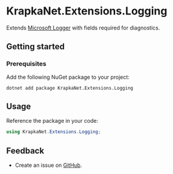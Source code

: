# KrapkaNet.Extensions.Logging

Extends [Microsoft Logger](https://github.com/dotnet/runtime/blob/main/src/libraries/Microsoft.Extensions.Logging.Abstractions/src/LoggerT.cs) with fields required for diagnostics.

## Getting started

### Prerequisites

Add the following NuGet package to your project:

```shell
dotnet add package KrapkaNet.Extensions.Logging
```

## Usage

Reference the package in your code:

```csharp
using KrapkaNet.Extensions.Logging;
```

## Feedback

- Create an issue on [GitHub](https://github.com/artdolya/krapka/issues).
